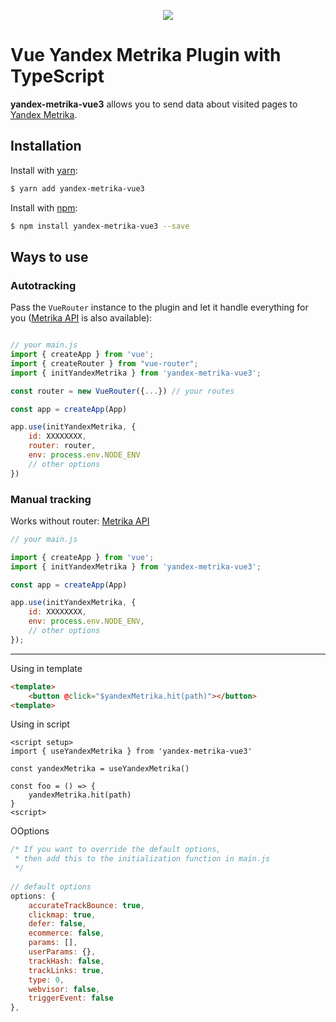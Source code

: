 
<p align="center">
<img src="https://i.imgur.com/iu7VdZ7.png"  />
</p>

# Vue Yandex Metrika Plugin with TypeScript
**yandex-metrika-vue3** allows you to send data about visited pages to [Yandex Metrika].
## Installation
Install with [yarn]:
```bash
$ yarn add yandex-metrika-vue3
```
Install with [npm]:
```bash
$ npm install yandex-metrika-vue3 --save
```
## Ways to use
### <a name="autotracking">Autotracking</a>
Pass the `VueRouter` instance to the plugin and let it handle everything for you ([Metrika API] is also available):
```javascript

// your main.js
import { createApp } from 'vue';
import { createRouter } from "vue-router";
import { initYandexMetrika } from 'yandex-metrika-vue3';

const router = new VueRouter({...}) // your routes

const app = createApp(App)

app.use(initYandexMetrika, {
	id: XXXXXXXX,
	router: router,
	env: process.env.NODE_ENV
	// other options
})
```

### <a name="manual">Manual tracking</a>

Works without router: [Metrika API]

```javascript
// your main.js

import { createApp } from 'vue';
import { initYandexMetrika } from 'yandex-metrika-vue3';

const app = createApp(App)

app.use(initYandexMetrika, {
	id: XXXXXXXX,
	env: process.env.NODE_ENV,
	// other options
});
```
---

Using in template

```html
<template>
	<button @click="$yandexMetrika.hit(path)"></button>
<template>
```

Using in script

```vue
<script setup>
import { useYandexMetrika } from 'yandex-metrika-vue3'

const yandexMetrika = useYandexMetrika()

const foo = () => {
	yandexMetrika.hit(path)
}
<script>
```

OOptions
```javascript
/* If you want to override the default options,
 * then add this to the initialization function in main.js
 */
 
// default options
options: {
	accurateTrackBounce: true,
	clickmap: true,
	defer: false,
	ecommerce: false,
	params: [],
	userParams: {},
	trackHash: false,
	trackLinks: true,
	type: 0,
	webvisor: false,
	triggerEvent: false
},
```

[yandex metrika]: https://metrika.yandex.ru

[yarn]: https://yarnpkg.com

[npm]: https://npmjs.com

[metrika api]: https://yandex.ru/support/metrika/objects/method-reference.html